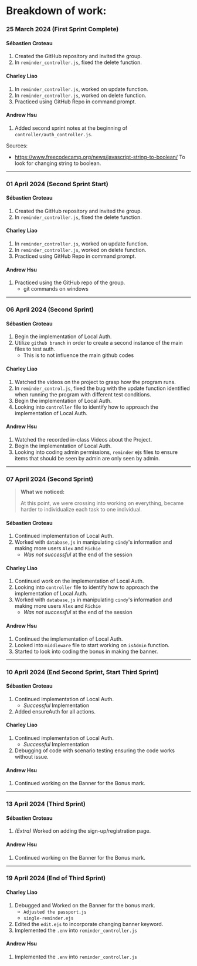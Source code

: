 # Breakdown of work:

### 25 March 2024 (First Sprint Complete)

#### Sébastien Croteau

1. Created the GitHub repository and invited the group.
2. In `reminder_controller.js`, fixed the delete function.

#### Charley Liao

1. In `reminder_controller.js`, worked on update function.
2. In `reminder_controller.js`, worked on delete function.
3. Practiced using GitHub Repo in command prompt.

#### Andrew Hsu

1. Added second sprint notes at the beginning of `controller/auth_controller.js`.

Sources:
- <https://www.freecodecamp.org/news/javascript-string-to-boolean/> To look for changing string to boolean.

---

### 01 April 2024 (Second Sprint Start)

#### Sébastien Croteau
1. Created the GitHub repository and invited the group.
2. In `reminder_controller.js`, fixed the delete function.

#### Charley Liao
1. In `reminder_controller.js`, worked on update function.
2. In `reminder_controller.js`, worked on delete function.
3. Practiced using GitHub Repo in command prompt.

#### Andrew Hsu
1. Practiced using the GitHub repo of the group.
    - git commands on windows

---

### 06 April 2024 (Second Sprint)

#### Sébastien Croteau
1. Begin the implementation of Local Auth.
2. Utilize `github branch` in order to create a second instance of the main files to test auth.
    - This is to not influence the main github codes

#### Charley Liao
1. Watched the videos on the project to grasp how the program runs.
2. In `reminder_control.js`, fixed the bug with the update function identified when running the program with different test conditions.
3. Begin the implementation of Local Auth.
4. Looking into `controller` file to identify how to approach the implementation of Local Auth.

#### Andrew Hsu
1. Watched the recorded in-class Videos about the Project.
2. Begin the implementation of Local Auth.
3. Looking into coding admin permissions, `reminder` ejs files to ensure items that should be seen by admin are only seen by admin.

---

### 07 April 2024 (Second Sprint)

> **What we noticed:**
>
> At this point, we were crossing into working on everything, became harder to individualize each task to one individual.

#### Sébastien Croteau
1. Continued implementation of Local Auth.
2. Worked with `database,js` in manipulating `cindy`'s information and making more users `Alex` and `Richie`
    - _Was not successful_ at the end of the session

#### Charley Liao
1. Continued work on the implementation of Local Auth.
2. Looking into `controller` file to identify how to approach the implementation of Local Auth.
3. Worked with `database,js` in manipulating `cindy`'s information and making more users `Alex` and `Richie`
    - _Was not successful_ at the end of the session

#### Andrew Hsu
1. Continued the implementation of Local Auth.
2. Looked into `middleware` file to start working on `isAdmin` function.
3. Started to look into coding the bonus in making the banner.

---

### 10 April 2024 (End Second Sprint, Start Third Sprint)

#### Sébastien Croteau
1. Continued implementation of Local Auth.
    - _Successful_ Implementation
2. Added ensureAuth for all actions.

#### Charley Liao
1. Continued implementation of Local Auth.
    - _Successful_ Implementation
2. Debugging of code with scenario testing ensuring the code works without issue.

#### Andrew Hsu
1. Continued working on the Banner for the Bonus mark.

---

### 13 April 2024 (Third Sprint)

#### Sébastien Croteau
1. _(Extra)_ Worked on adding the sign-up/registration page.

#### Andrew Hsu
1. Continued working on the Banner for the Bonus mark.

---

### 19 April 2024 (End of Third Sprint)

#### Charley Liao
1. Debugged and Worked on the Banner for the bonus mark.
    - `Adjusted the passport.js`
    - `single-reminder.ejs`
2. Edited the `edit.ejs` to incorporate changing banner keyword.
3. Implemented the `.env` into `reminder_controller.js`

#### Andrew Hsu
1. Implemented the `.env` into `reminder_controller.js`